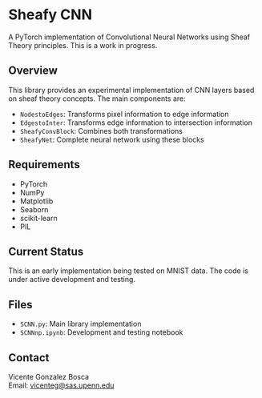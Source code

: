 # Sheafy CNN

A PyTorch implementation of Convolutional Neural Networks using Sheaf Theory principles. This is a work in progress.

## Overview

This library provides an experimental implementation of CNN layers based on sheaf theory concepts. The main components are:
- `NodestoEdges`: Transforms pixel information to edge information
- `EdgestoInter`: Transforms edge information to intersection information
- `SheafyConvBlock`: Combines both transformations
- `SheafyNet`: Complete neural network using these blocks

## Requirements
- PyTorch
- NumPy
- Matplotlib
- Seaborn
- scikit-learn
- PIL

## Current Status

This is an early implementation being tested on MNIST data. The code is under active development and testing.

## Files
- `SCNN.py`: Main library implementation
- `SCNNnp.ipynb`: Development and testing notebook

## Contact

Vicente Gonzalez Bosca  
Email: vicenteg@sas.upenn.edu